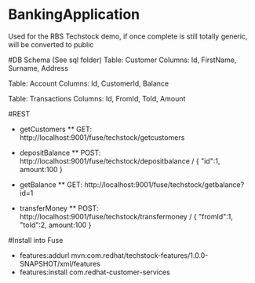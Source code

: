 # BankingApplication
Used for the RBS Techstock demo, if once complete is still totally generic, will be converted to public

#DB Schema (See sql folder)
Table: Customer 
Columns: Id, FirstName, Surname, Address

Table: Account 
Columns: Id, CustomerId, Balance

Table: Transactions 
Columns: Id, FromId, ToId, Amount

#REST
* getCustomers
** GET: http://localhost:9001/fuse/techstock/getcustomers

* depositBalance
** POST: http://localhost:9001/fuse/techstock/depositbalance / { "id":1, amount:100 }

* getBalance
** GET: http://localhost:9001/fuse/techstock/getbalance?id=1

* transferMoney
** POST: http://localhost:9001/fuse/techstock/transfermoney / { "fromId":1, "toId":2, amount:100 }

#Install into Fuse
* features:addurl mvn:com.redhat/techstock-features/1.0.0-SNAPSHOT/xml/features
* features:install com.redhat-customer-services


